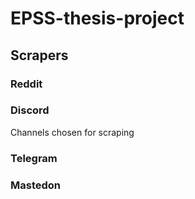 # EPSS-thesis-project

## Scrapers
### Reddit

### Discord
Channels chosen for scraping

### Telegram

### Mastedon
